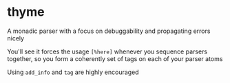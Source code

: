 # thyme 

A monadic parser with a focus on debuggability and propagating errors nicely

You'll see it forces the usage `[%here]` whenever you sequence parsers together, so you form a coherently set of tags on each of your parser atoms

Using `add_info` and `tag` are highly encouraged